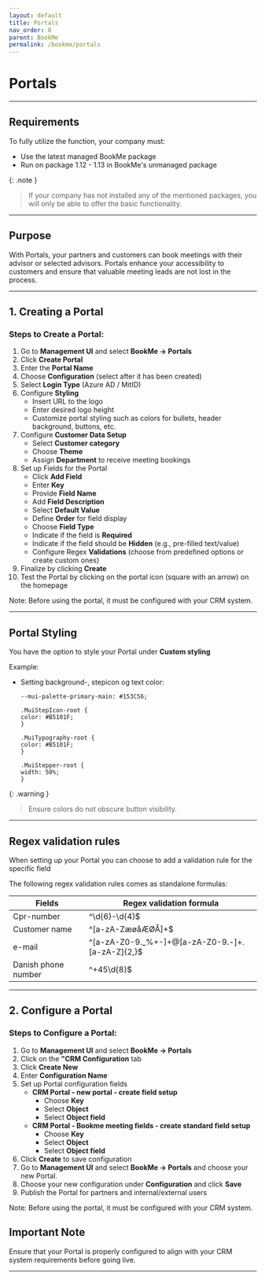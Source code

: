 ```yaml
---
layout: default
title: Portals
nav_order: 8
parent: BookMe
permalink: /bookme/portals
---
```


# Portals

---

## Requirements

To fully utilize the function, your company must:

- Use the latest managed BookMe package 
- Run on package 1.12 - 1.13 in BookMe's unmanaged package

{: .note }
> If your company has not installed any of the mentioned packages, you will only be able to offer the basic functionality.

---

## Purpose

With Portals, your partners and customers can book meetings with their advisor or selected advisors. Portals enhance your accessibility to customers and ensure that valuable meeting leads are not lost in the process.

---

## 1. Creating a Portal

### Steps to Create a Portal:

1. Go to **Management UI** and select **BookMe -> Portals**
2. Click **Create Portal**
3. Enter the **Portal Name**
4. Choose **Configuration** (select after it has been created)
5. Select **Login Type** (Azure AD / MitID)
6. Configure **Styling**
    - Insert URL to the logo
    - Enter desired logo height
    - Customize portal styling such as colors for bullets, header background, buttons, etc.
7. Configure **Customer Data Setup**
   - Select **Customer category**
   - Choose **Theme**
   - Assign **Department** to receive meeting bookings
8. Set up Fields for the Portal
   - Click **Add Field**
   - Enter **Key**
   - Provide **Field Name**
   - Add **Field Description**
   - Select **Default Value**
   - Define **Order** for field display
   - Choose **Field Type**
   - Indicate if the field is **Required**
   - Indicate if the field should be **Hidden** (e.g., pre-filled text/value)
   - Configure Regex **Validations** (choose from predefined options or create custom ones)
9. Finalize by clicking **Create**
10. Test the Portal by clicking on the portal icon (square with an arrow) on the homepage

Note: Before using the portal, it must be configured with your CRM system.

---
## Portal Styling
You have the option to style your Portal under **Custom styling**

Example: 
- Setting background-, stepicon og text color:

      --mui-palette-primary-main: #153C56;

      .MuiStepIcon-root {
      color: #B5101F;
      }

      .MuiTypography-root {
      color: #B5101F;
      }

      .MuiStepper-root {
      width: 50%;
      }

{: .warning }
> Ensure colors do not obscure button visibility.

---
## Regex validation rules
When setting up your Portal you can choose to add a validation rule for the specific field

The following regex validation rules comes as standalone formulas:

| Fields              | Regex validation formula |
|---------------------|--------------------------------------------------|
| Cpr-number          | ^\d{6}-\d{4}$                                    |
| Customer name       | ^[a-zA-ZæøåÆØÅ]+$                                |
| e-mail              | ^[a-zA-Z0-9._%+-]+@[a-zA-Z0-9.-]+\.[a-zA-Z]{2,}$ |
| Danish phone number | ^\+45\d{8}$                                      |

---
## 2. Configure a Portal

### Steps to Configure a Portal:

1. Go to **Management UI** and select **BookMe -> Portals**
2. Click on the **"CRM Configuration** tab
3. Click **Create New**
4. Enter **Configuration Name**
5. Set up Portal configuration fields
    - **CRM Portal - new portal - create field setup**
      - Choose **Key**
      - Select **Object**
      - Select **Object field**
   - **CRM Portal - Bookme meeting fields - create standard field setup**
     - Choose **Key**
     - Select **Object**
     - Select **Object field** 
6. Click **Create** to save configuration 
7. Go to **Management UI** and select **BookMe -> Portals** and choose your new Portal.
8. Choose your new configuration under **Configuration** and click **Save**
9. Publish the Portal for partners and internal/external users

Note: Before using the portal, it must be configured with your CRM system.

## **Important Note**

Ensure that your Portal is properly configured to align with your CRM system requirements before going live.

---
